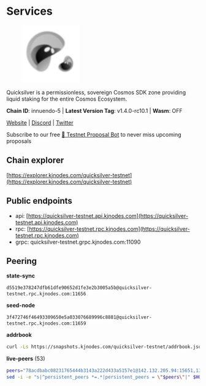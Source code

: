 # Services

<figure><img src="https://raw.githubusercontent.com/kj89/cosmos-images/main/logos/quicksilver.png" width="150" alt=""><figcaption></figcaption></figure>

Quicksilver is a permissionless, sovereign Cosmos SDK zone providing liquid staking for the entire Cosmos Ecosystem.

**Chain ID**: innuendo-5 | **Latest Version Tag**: v1.4.0-rc10.1 | **Wasm**: OFF

[Website](https://quicksilver.zone) | [Discord](https://discord.gg/quicksilverprotocol) | [Twitter](https://twitter.com/quicksilverzone)



Subscribe to our free [🤖 Testnet Proposal Bot](https://t.me/kjnodes_testnet_proposal_bot) to never miss upcoming proposals


## Chain explorer
[https://explorer.kjnodes.com/quicksilver-testnet](https://explorer.kjnodes.com/quicksilver-testnet)

## Public endpoints

* api: [https://quicksilver-testnet.api.kjnodes.com](https://quicksilver-testnet.api.kjnodes.com)
* rpc: [https://quicksilver-testnet.rpc.kjnodes.com](https://quicksilver-testnet.rpc.kjnodes.com)
* grpc: quicksilver-testnet.grpc.kjnodes.com:11090

## Peering

**state-sync**

```text
d5519e378247dfb61dfe90652d1fe3e2b3005a5b@quicksilver-testnet.rpc.kjnodes.com:11656
```

**seed-node**

```text
3f472746f46493309650e5a033076689996c8881@quicksilver-testnet.rpc.kjnodes.com:11659
```

**addrbook**
```bash
curl -Ls https://snapshots.kjnodes.com/quicksilver-testnet/addrbook.json > $HOME/.quicksilverd/config/addrbook.json
```

**live-peers** (53)
```bash
peers="78acdbabc08231765444b3143a222d433a5157e1@142.132.205.94:15651,13564ca7ffcc8fa6bcc6d405c96fe8c724ec17da@88.99.213.25:11656,bdb93c655989b2c1882339fabb013317066dda56@95.214.52.138:26676,1452d484454c0f93ddf3cbf987ce1b9cadd8f23f@65.21.95.180:37656,a37474c1f254cd4b16d924327a755c914e8e7d86@65.109.30.53:26656,03332cdbc3d354846a18992effbb8c20aa28f52a@65.21.133.125:28656,796e72ffc343c187cd5e8397c0c09c0671d228e0@185.16.39.51:26656,c9a74cdd754a8ccc9243ac2b245e4caaa78695aa@45.85.147.96:26656,d5519e378247dfb61dfe90652d1fe3e2b3005a5b@65.109.68.190:11656,a49d8d304e96350272dca24934b8295bc81d75d2@23.227.200.10:26656,f0621c59ca7cfba98015ae2a47886fc3d9c0020c@94.130.132.227:2060,42f87cb55d5fdd222da28023613c66857398c4b8@5.22.223.252:26656,1c4274460224753e8080d0efd16c0ed88fe27fc0@51.195.145.103:26656,e0f0703e9ce343c46e0ec01b19216715e817b358@65.109.85.170:28656,3519e61e653db97f5d1c7f1bec9b0072bca4d5fe@144.76.45.59:16656,25410bff2fb7312d24c11b1e990507e5e3aa40b7@135.125.5.31:48656,0551eaa0db7097274410ee27a71672817e314b83@167.235.245.191:26656,dc88be3a0075ce429a423237abe223a9528ce0df@65.108.204.119:31656,2be586e675b0f55c96905cc83496861c64112f44@65.108.99.224:56656,af8cfa944802a9bd510fc3407950a15e8be86c31@213.239.217.52:30656,d4d83e209a2b096859821228ea17475f9a487a48@23.88.0.170:15651,8ff8a186fe9cbc70d0f34891fa051f87e561a48b@158.160.0.93:26656,0a3ac40a7a4ce35978c4da97be2eb6974bc3c58b@185.252.233.217:46656,9e0604571aa20314c2261d70b7d8823414702715@51.159.141.209:26656,c409d9297f85d1290b4d6b208a1e66015c51434d@5.161.145.173:26656,70c7663dba3b5181f1c3b8c92824dad070771ac6@217.13.223.167:56656,74abcb5243d4ffc43de6ad1a288d8e50adcd467e@65.109.80.176:20656,2096650d8586b858d3369205f3b46ac4c765bc8e@65.109.53.155:26656,e6bf4eca6a11035c06be529cb8c3758c2c00908f@213.170.135.20:26656,97377c16946f8e1fa69e7c2c6b7feb32c2090f09@116.202.227.117:11656,a288baa951cbe92b253c01c3936d930af1d56424@5.161.142.236:26656,46f97e49a49694aead28c27be2c19300f509e273@65.108.129.94:26656,be637bd74973424c825c14c99b71f652fbabb48e@65.21.123.172:22656,1bb8de1360e51ed35f7c9a39d4039bfc51900730@5.9.61.120:11656,a637b94cb989909cc182623748ef179b0659f148@65.109.23.114:11156,78d271e4b4692ff1ee8490f3825a541558b31870@65.21.95.46:28656,b06ee574cf0b8641611c709a36b21c103d968c18@162.55.245.219:11656,5c2a752c9b1952dbed075c56c600c3a79b58c395@95.214.55.232:27026,f6f1e4a0baf856ff7d7f6d12868a201282914314@65.109.89.5:26656,e17be5f37fa2ddabdc17bb0bf893108f4854c65e@38.242.244.22:26656,87d4e2b90141d5d52ed04387db4a46408c3fd66c@35.228.160.230:26656,ee6bae1a6d4a1e07f1e4bc7963cabedc6b73426e@94.130.137.119:26656,532625a997a6f891405202968607f72afe004f15@202.61.225.157:26666,858ba6bc33a6d13fdd9ddad344d788dcf91cf565@142.132.151.99:15651,8a7c6e39ada0957c42cd716cb449c7df99ec299a@195.3.221.13:56676,a320bf1dd2c16b60c404ab00fb06604e9377290c@65.108.44.149:20656,9a60250367f370dc7395c7a5b0d503cec544188f@65.108.230.113:20026,4ccdccd18a480f13af85aa798356c1bf856f5c20@88.208.57.200:11656,483e6af31874a3f1adf095812cc4768fa28499ec@198.244.203.179:26656,8099f8a7c95c1676982e1a23e8452f2b10b07415@65.108.78.107:22656,3c48a780b85d248e34e63eca5d44c624f93d09d5@135.181.59.162:11156,ac6068dc650358a0c8f7b774630367ba2c70fa1f@93.190.141.68:21026,d0d0903d8c2f514c92284341d48aa422d4e37740@78.47.198.121:21026"
sed -i -e "s|^persistent_peers *=.*|persistent_peers = \"$peers\"|" $HOME/.quicksilverd/config/config.toml
```
